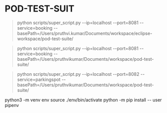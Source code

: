 # POD-TEST-SUIT

> python scripts/super_script.py --ip=localhost --port=8081 --service=booking --basePath=/Users/pruthvi.kumar/Documents/workspace/eclipse-workspace/pod-test-suite/

> python scripts/super_script.py --ip=localhost --port=8081 --service=booking --basePath=/Users/pruthvikumar/Documents/workspace/pod-test-suite/

> python scripts/super_script.py --ip=localhost --port=8082 --service=parkingspot --basePath=/Users/pruthvikumar/Documents/workspace/pod-test-suite/


python3 -m venv env
source ./env/bin/activate
python -m pip install -- user pipenv